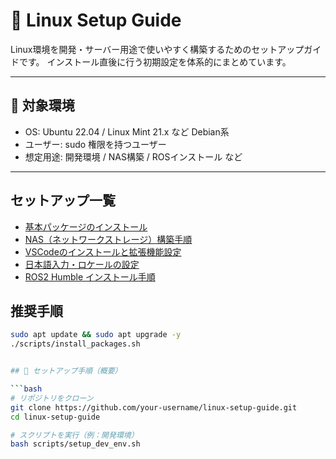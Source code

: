 # 🐧 Linux Setup Guide

Linux環境を開発・サーバー用途で使いやすく構築するためのセットアップガイドです。
インストール直後に行う初期設定を体系的にまとめています。

---

## 📌 対象環境

- OS: Ubuntu 22.04 / Linux Mint 21.x など Debian系
- ユーザー: sudo 権限を持つユーザー
- 想定用途: 開発環境 / NAS構築 / ROSインストール など

---

## セットアップ一覧

- [基本パッケージのインストール](docs/basic_packages.md)
- [NAS（ネットワークストレージ）構築手順](docs/nas_setup.md)
- [VSCodeのインストールと拡張機能設定](docs/vscode_setup.md)
- [日本語入力・ロケールの設定](docs/language_setup.md)
- [ROS2 Humble インストール手順](docs/ros_installation.md)

## 推奨手順

```bash
sudo apt update && sudo apt upgrade -y
./scripts/install_packages.sh


## 🧭 セットアップ手順（概要）

```bash
# リポジトリをクローン
git clone https://github.com/your-username/linux-setup-guide.git
cd linux-setup-guide

# スクリプトを実行（例：開発環境）
bash scripts/setup_dev_env.sh
